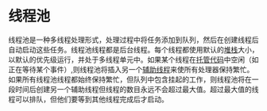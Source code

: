 # 线程池

线程池是一种多线程处理形式，处理过程中将任务添加到队列，然后在创建线程后自动启动这些任务。线程池线程都是后台线程。每个线程都使用默认的[堆栈](https://baike.baidu.com/item/%E5%A0%86%E6%A0%88)大小，以默认的优先级运行，并处于多线程单元中。如果某个线程在[托管代码](https://baike.baidu.com/item/%E6%89%98%E7%AE%A1%E4%BB%A3%E7%A0%81)中空闲（如正在等待某个事件）,则线程池将插入另一个[辅助线程](https://baike.baidu.com/item/%E8%BE%85%E5%8A%A9%E7%BA%BF%E7%A8%8B)来使所有处理器保持繁忙。如果所有线程池线程都始终保持繁忙，但队列中包含挂起的工作，则线程池将在一段时间后创建另一个辅助线程但线程的数目永远不会超过最大值。超过最大值的线程可以排队，但他们要等到其他线程完成后才启动。

